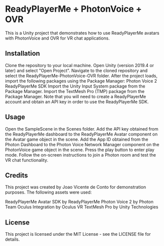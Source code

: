 # ReadyPlayerMe + PhotonVoice + OVR
This is a Unity project that demonstrates how to use ReadyPlayerMe avatars with PhotonVoice and OVR for VR chat applications.

## Installation
Clone the repository to your local machine.
Open Unity (version 2019.4 or later) and select "Open Project".
Navigate to the cloned repository and select the ReadyPlayerMe-PhotonVoice-OVR folder.
After the project loads, import the following packages using the Package Manager:
Photon Voice 2
ReadyPlayerMe SDK
Import the Unity Input System package from the Package Manager.
Import the TextMesh Pro (TMP) package from the Package Manager.
Note that you will need to create a ReadyPlayerMe account and obtain an API key in order to use the ReadyPlayerMe SDK.

## Usage
Open the SampleScene in the Scenes folder.
Add the API key obtained from the ReadyPlayerMe dashboard to the ReadyPlayerMe Avatar component on the Avatar game object in the scene.
Add the App ID obtained from the Photon Dashboard to the Photon Voice Network Manager component on the PhotonVoice game object in the scene.
Press the play button to enter play mode.
Follow the on-screen instructions to join a Photon room and test the VR chat functionality.
## Credits
This project was created by Joao Vicente de Conto for demonstration purposes. The following assets were used:

ReadyPlayerMe Avatar SDK by ReadyPlayerMe
Photon Voice 2 by Photon Team
Oculus Integration by Oculus VR
TextMesh Pro by Unity Technologies
## License
This project is licensed under the MIT License - see the LICENSE file for details.